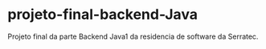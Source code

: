 # projeto-final-backend-Java
Projeto final da parte Backend Java1 da residencia de software da Serratec.
